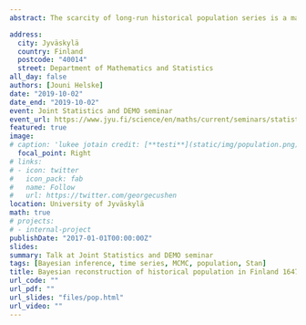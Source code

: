 ```yaml
---
abstract: The scarcity of long-run historical population series is a major problem because these are vital inputs for many fields of history, demography, and economics. Perhaps the most crucial omission thus far in historical population reconstructions has been the unavailability of uncertainty estimates, leaving the door open for conflicting interpretations of respective population developments. In this talk, I will describe a Bayesian hierarchical time series model that allows us to integrate partially observed parish level data and prior information in a coherent manner, providing us with model-based posterior intervals for the population estimates. We demonstrate its applicability by estimating long-term Finnish population development from 1647 onwards. This puts Finland among the very few countries with an annual population series of this length available.<br>(Slides start with a short bio)

address:
  city: Jyväskylä
  country: Finland
  postcode: "40014"
  street: Department of Mathematics and Statistics
all_day: false
authors: [Jouni Helske]
date: "2019-10-02"
date_end: "2019-10-02"
event: Joint Statistics and DEMO seminar
event_url: https://www.jyu.fi/science/en/maths/current/seminars/statistics-seminar
featured: true
image:
# caption: 'lukee jotain credit: [**testi**](static/img/population.png)'
  focal_point: Right
# links:
# - icon: twitter
#   icon_pack: fab
#   name: Follow
#   url: https://twitter.com/georgecushen
location: University of Jyväskylä
math: true
# projects:
# - internal-project
publishDate: "2017-01-01T00:00:00Z"
slides: 
summary: Talk at Joint Statistics and DEMO seminar
tags: [Bayesian inference, time series, MCMC, population, Stan]
title: Bayesian reconstruction of historical population in Finland 1647-1850
url_code: ""
url_pdf: ""
url_slides: "files/pop.html"
url_video: ""
---
```

